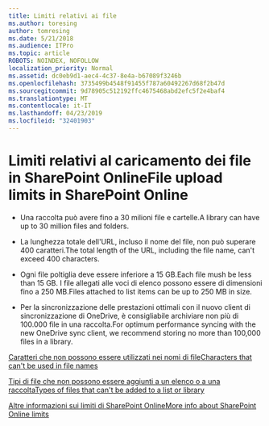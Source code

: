 ```yaml
---
title: Limiti relativi ai file
ms.author: toresing
author: tomresing
ms.date: 5/21/2018
ms.audience: ITPro
ms.topic: article
ROBOTS: NOINDEX, NOFOLLOW
localization_priority: Normal
ms.assetid: dc0eb9d1-aec4-4c37-8e4a-b67089f3246b
ms.openlocfilehash: 3735499b4548f91455f787a60492267d68f2b47d
ms.sourcegitcommit: 9d78905c512192ffc4675468abd2efc5f2e4baf4
ms.translationtype: MT
ms.contentlocale: it-IT
ms.lasthandoff: 04/23/2019
ms.locfileid: "32401903"
---
```

# <a name="file-upload-limits-in-sharepoint-online"></a><span data-ttu-id="d9985-102">Limiti relativi al caricamento dei file in SharePoint Online</span><span class="sxs-lookup"><span data-stu-id="d9985-102">File upload limits in SharePoint Online</span></span>

- <span data-ttu-id="d9985-103">Una raccolta può avere fino a 30 milioni file e cartelle.</span><span class="sxs-lookup"><span data-stu-id="d9985-103">A library can have up to 30 million files and folders.</span></span>
    
- <span data-ttu-id="d9985-104">La lunghezza totale dell'URL, incluso il nome del file, non può superare 400 caratteri.</span><span class="sxs-lookup"><span data-stu-id="d9985-104">The total length of the URL, including the file name, can't exceed 400 characters.</span></span>
    
- <span data-ttu-id="d9985-105">Ogni file poltiglia deve essere inferiore a 15 GB.</span><span class="sxs-lookup"><span data-stu-id="d9985-105">Each file mush be less than 15 GB.</span></span> <span data-ttu-id="d9985-106">I file allegati alle voci di elenco possono essere di dimensioni fino a 250 MB.</span><span class="sxs-lookup"><span data-stu-id="d9985-106">Files attached to list items can be up to 250 MB in size.</span></span>
    
- <span data-ttu-id="d9985-107">Per la sincronizzazione delle prestazioni ottimali con il nuovo client di sincronizzazione di OneDrive, è consigliabile archiviare non più di 100.000 file in una raccolta.</span><span class="sxs-lookup"><span data-stu-id="d9985-107">For optimum performance syncing with the new OneDrive sync client, we recommend storing no more than 100,000 files in a library.</span></span> 
    
[<span data-ttu-id="d9985-108">Caratteri che non possono essere utilizzati nei nomi di file</span><span class="sxs-lookup"><span data-stu-id="d9985-108">Characters that can't be used in file names</span></span>](https://go.microsoft.com/fwlink/?linkid=866430)
  
[<span data-ttu-id="d9985-109">Tipi di file che non possono essere aggiunti a un elenco o a una raccolta</span><span class="sxs-lookup"><span data-stu-id="d9985-109">Types of files that can't be added to a list or library</span></span>](https://go.microsoft.com/fwlink/?linkid=273757)
  
[<span data-ttu-id="d9985-110">Altre informazioni sui limiti di SharePoint Online</span><span class="sxs-lookup"><span data-stu-id="d9985-110">More info about SharePoint Online limits</span></span>](https://go.microsoft.com/fwlink/?linkid=271273)
  

